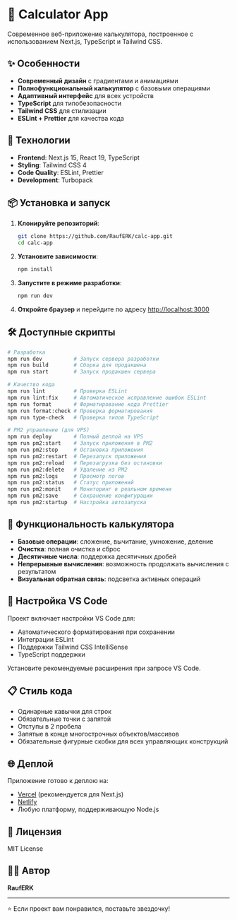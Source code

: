 # 🧮 Calculator App

Современное веб-приложение калькулятора, построенное с использованием Next.js, TypeScript и Tailwind CSS.

## ✨ Особенности

- **Современный дизайн** с градиентами и анимациями
- **Полнофункциональный калькулятор** с базовыми операциями
- **Адаптивный интерфейс** для всех устройств
- **TypeScript** для типобезопасности
- **Tailwind CSS** для стилизации
- **ESLint + Prettier** для качества кода

## 🚀 Технологии

- **Frontend**: Next.js 15, React 19, TypeScript
- **Styling**: Tailwind CSS 4
- **Code Quality**: ESLint, Prettier
- **Development**: Turbopack

## 📦 Установка и запуск

1. **Клонируйте репозиторий**:

   ```bash
   git clone https://github.com/RaufERK/calc-app.git
   cd calc-app
   ```

2. **Установите зависимости**:

   ```bash
   npm install
   ```

3. **Запустите в режиме разработки**:

   ```bash
   npm run dev
   ```

4. **Откройте браузер** и перейдите по адресу [http://localhost:3000](http://localhost:3000)

## 🛠️ Доступные скрипты

```bash
# Разработка
npm run dev          # Запуск сервера разработки
npm run build        # Сборка для продакшена
npm run start        # Запуск продакшен сервера

# Качество кода
npm run lint         # Проверка ESLint
npm run lint:fix     # Автоматическое исправление ошибок ESLint
npm run format       # Форматирование кода Prettier
npm run format:check # Проверка форматирования
npm run type-check   # Проверка типов TypeScript

# PM2 управление (для VPS)
npm run deploy       # Полный деплой на VPS
npm run pm2:start    # Запуск приложения в PM2
npm run pm2:stop     # Остановка приложения
npm run pm2:restart  # Перезапуск приложения
npm run pm2:reload   # Перезагрузка без остановки
npm run pm2:delete   # Удаление из PM2
npm run pm2:logs     # Просмотр логов
npm run pm2:status   # Статус приложений
npm run pm2:monit    # Мониторинг в реальном времени
npm run pm2:save     # Сохранение конфигурации
npm run pm2:startup  # Настройка автозапуска
```

## 🎨 Функциональность калькулятора

- **Базовые операции**: сложение, вычитание, умножение, деление
- **Очистка**: полная очистка и сброс
- **Десятичные числа**: поддержка десятичных дробей
- **Непрерывные вычисления**: возможность продолжать вычисления с результатом
- **Визуальная обратная связь**: подсветка активных операций

## 🔧 Настройка VS Code

Проект включает настройки VS Code для:

- Автоматического форматирования при сохранении
- Интеграции ESLint
- Поддержки Tailwind CSS IntelliSense
- TypeScript поддержки

Установите рекомендуемые расширения при запросе VS Code.

## 📋 Стиль кода

- Одинарные кавычки для строк
- Обязательные точки с запятой
- Отступы в 2 пробела
- Запятые в конце многострочных объектов/массивов
- Обязательные фигурные скобки для всех управляющих конструкций

## 🌐 Деплой

Приложение готово к деплою на:

- [Vercel](https://vercel.com) (рекомендуется для Next.js)
- [Netlify](https://netlify.com)
- Любую платформу, поддерживающую Node.js

## 📄 Лицензия

MIT License

## 👨‍💻 Автор

**RaufERK**

---

⭐ Если проект вам понравился, поставьте звездочку!

